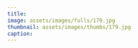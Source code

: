 ```yaml
---
title:  
image: assets/images/fulls/179.jpg
thumbnail: assets/images/thumbs/179.jpg
caption:
---
```

